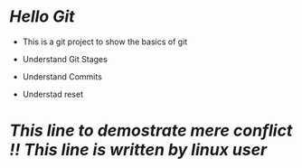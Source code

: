 # *Hello Git* 

- This is a git project to show the basics of git

- Understand Git Stages 

- Understand Commits 

- Understad reset

# *This line to demostrate mere conflict !! This line is written by linux user*

